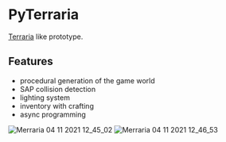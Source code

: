 # PyTerraria

[Terraria](https://www.terraria.org/) like prototype.

## Features
- procedural generation of the game world     
- SAP collision detection   
- lighting system      
- inventory with crafting
- async programming

![Merraria 04 11 2021 12_45_02](https://user-images.githubusercontent.com/24768104/140308504-76e03039-e45a-49ea-b2e1-db9582665a1c.png)
![Merraria 04 11 2021 12_46_53](https://user-images.githubusercontent.com/24768104/140308511-135784f9-3489-4a64-98e6-e40fb318f760.png)
